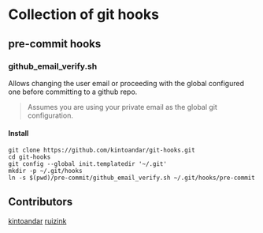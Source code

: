# Collection of git hooks

## pre-commit hooks

### github_email_verify.sh
Allows changing the user email or proceeding with the global configured one before committing to a github repo.  
> Assumes you are using your private email as the global git configuration.

#### Install
```
git clone https://github.com/kintoandar/git-hooks.git
cd git-hooks
git config --global init.templatedir '~/.git'
mkdir -p ~/.git/hooks
ln -s $(pwd)/pre-commit/github_email_verify.sh ~/.git/hooks/pre-commit
```

## Contributors
[kintoandar](https://github.com/kintoandar)
[ruizink](https://github.com/ruizink)
